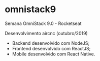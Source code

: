 # omnistack9
Semana OmniStack 9.0 - Rocketseat

Desenvolvimento aircnc (outubro/2019)

- Backend desenvolvido com NodeJS;
- Frontend desenvolvido com ReactJS;
- Mobile desenvolvido com React Native.
